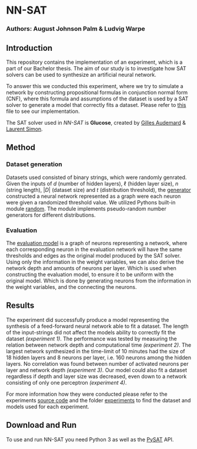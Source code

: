 # NN-SAT
### Authors: August Johnson Palm & Ludvig Warpe

## Introduction
This repository contains the implementation of an experiment, which is a part of our Bachelor thesis. The aim of our study is to investigate how SAT solvers can be used to synthesize an artificial neural network.

To answer this we conducted this experiment, where we try to simulate a network by constructing propositional formulas in conjunction normal form (CNF), where this formula and assumptions of the dataset is used by a SAT solver to generate a model that correctly fits a dataset. Please refer to [this](https://github.com/palmoto1/nn_sat/blob/main/src/nn_sat.py) file to see our implementation.

The SAT solver used in *NN-SAT* is **Glucose**, created by [Gilles Audemard](http://www.cril.univ-artois.fr/~audemard/) & [Laurent Simon](https://www.labri.fr/perso/lsimon/).

## Method
### Dataset generation
Datasets used consisted of binary strings, which were randomly genrated. Given the inputs of $d$ (number of hidden layers), $\ell$ (hidden layer size), $n$ (string length), $|D|$ (dataset size) and $t$ (distribution threshold), the [generator](https://github.com/palmoto1/nn_sat/blob/main/src/data_set_generator.py) constructed a neural network represented as a graph were each neuron were given a randomized threshold value. We utilized Pythons built-in module [random](https://docs.python.org/3/library/random.html). The module implements pseudo-random number generators for different distributions.

### Evaluation
The [evaluation model](https://github.com/palmoto1/nn_sat/blob/main/src/evaluation.py) is a graph of neurons representing a network, where each corresponding neuron in the evaluation network will have the same thresholds and edges as the original model produced by the SAT solver. Using only the information in the weight variables, we can also derive the network depth and amounts of neurons per layer. Which is used when constructing the evaluation model, to ensure it to be uniform with the original model. Which is done by generating neurons from the information in the weight variables, and the connecting the neurons.


## Results
The experiment did successfully produce a model representing the synthesis of a feed-forward neural network able to fit a dataset. The length of the input-strings did not affect the models ability to correctly fit the dataset *(experiment 1)*. The performance was tested by measuring the relation between network depth and computational time *(experiment 2)*. The largest network synthesized in the time-limit of 10 minutes had the size of $18$ hidden layers and $8$ neurons per layer, i.e. $160$ neurons among the hidden layers. No correlation was found between number of activated neurons per layer and network depth *(experiment 3)*. Our model could also fit a dataset regardless if depth and layer size was decreased, even down to a network consisting of only one perceptron *(experiment 4)*.

For more information how they were conducted please refer to the experiments [source code](https://github.com/palmoto1/nn_sat/blob/main/src/experiment.py) and the folder [experiments](https://github.com/palmoto1/nn_sat/tree/main/experiments) to find the dataset and models used for each experiment.

## Download and Run
To use and run NN-SAT you need Python 3 as well as the [PySAT](https://pysathq.github.io/) API.


